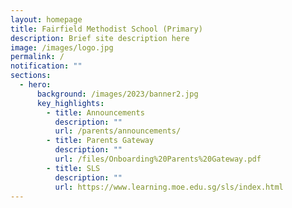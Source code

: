 ```yaml
---
layout: homepage
title: Fairfield Methodist School (Primary)
description: Brief site description here
image: /images/logo.jpg
permalink: /
notification: ""
sections:
  - hero:
      background: /images/2023/banner2.jpg
      key_highlights:
        - title: Announcements
          description: ""
          url: /parents/announcements/
        - title: Parents Gateway
          description: ""
          url: /files/Onboarding%20Parents%20Gateway.pdf
        - title: SLS
          description: ""
          url: https://www.learning.moe.edu.sg/sls/index.html
---
```

